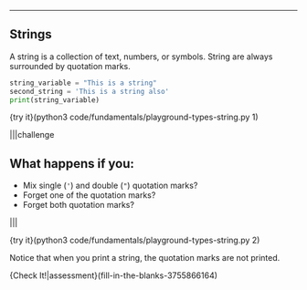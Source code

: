 ----------

## Strings
A string is a collection of text, numbers, or symbols. String are always surrounded by quotation marks.

```python
string_variable = "This is a string"
second_string = 'This is a string also'
print(string_variable)
```

{try it}(python3 code/fundamentals/playground-types-string.py 1)

|||challenge
## What happens if you:
* Mix single (`'`) and double (`"`) quotation marks?
* Forget one of the quotation marks?
* Forget both quotation marks?

|||

{try it}(python3 code/fundamentals/playground-types-string.py 2)

Notice that when you print a string, the quotation marks are not printed.

{Check It!|assessment}(fill-in-the-blanks-3755866164)
